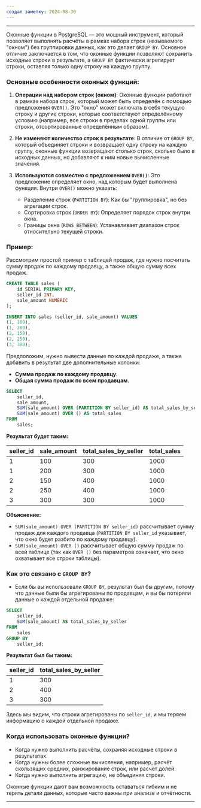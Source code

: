 ```yaml
---
создал заметку: 2024-08-30
---
```

---
Оконные функции в PostgreSQL — это мощный инструмент, который позволяет выполнять расчёты в рамках набора строк (называемого "окном") без группировки данных, как это делает `GROUP BY`. Основное отличие заключается в том, что оконные функции позволяют сохранить исходные строки в результате, а `GROUP BY` фактически агрегирует строки, оставляя только одну строку на каждую группу.

### Основные особенности оконных функций:
1. **Операции над набором строк (окном)**: Оконные функции работают в рамках набора строк, который может быть определён с помощью предложения `OVER()`. Это "окно" может включать в себя текущую строку и другие строки, которые соответствуют определённому условию (например, все строки в пределах одной группы или строки, отсортированные определённым образом).

2. **Не изменяют количество строк в результате**: В отличие от `GROUP BY`, который объединяет строки и возвращает одну строку на каждую группу, оконные функции возвращают столько строк, сколько было в исходных данных, но добавляют к ним новые вычисленные значения.

3. **Используются совместно с предложением `OVER()`**: Это предложение определяет окно, над которым будет выполнена функция. Внутри `OVER()` можно указать:
   - Разделение строк (`PARTITION BY`): Как бы "группировка", но без агрегации строк.
   - Сортировка строк (`ORDER BY`): Определяет порядок строк внутри окна.
   - Границы окна (`ROWS BETWEEN`): Устанавливает диапазон строк относительно текущей строки.

### Пример: 
Рассмотрим простой пример с таблицей продаж, где нужно посчитать сумму продаж по каждому продавцу, а также общую сумму всех продаж.

```sql
CREATE TABLE sales (
    id SERIAL PRIMARY KEY,
    seller_id INT,
    sale_amount NUMERIC
);

INSERT INTO sales (seller_id, sale_amount) VALUES
(1, 100),
(1, 200),
(2, 150),
(2, 250),
(3, 300);
```

Предположим, нужно вывести данные по каждой продаже, а также добавить в результат две дополнительные колонки:
- **Сумма продаж по каждому продавцу**.
- **Общая сумма продаж по всем продавцам**.

```sql
SELECT
    seller_id,
    sale_amount,
    SUM(sale_amount) OVER (PARTITION BY seller_id) AS total_sales_by_seller,
    SUM(sale_amount) OVER () AS total_sales
FROM
    sales;
```

**Результат будет таким:**

| seller_id | sale_amount | total_sales_by_seller | total_sales |
|-----------|-------------|-----------------------|-------------|
| 1         | 100         | 300                   | 1000        |
| 1         | 200         | 300                   | 1000        |
| 2         | 150         | 400                   | 1000        |
| 2         | 250         | 400                   | 1000        |
| 3         | 300         | 300                   | 1000        |

**Объяснение:**
- `SUM(sale_amount) OVER (PARTITION BY seller_id)` рассчитывает сумму продаж для каждого продавца (`PARTITION BY seller_id` указывает, что окно будет разбито по каждому продавцу).
- `SUM(sale_amount) OVER ()` рассчитывает общую сумму продаж по всей таблице (так как `OVER ()` без параметров означает, что окно охватывает все строки таблицы).

### Как это связано с `GROUP BY`?
- Если бы вы использовали `GROUP BY`, результат был бы другим, потому что данные были бы агрегированы по продавцам, и вы бы потеряли данные о каждой отдельной продаже:
  
```sql
SELECT
    seller_id,
    SUM(sale_amount) AS total_sales_by_seller
FROM
    sales
GROUP BY
    seller_id;
```

**Результат был бы таким:**

| seller_id | total_sales_by_seller |
|-----------|-----------------------|
| 1         | 300                   |
| 2         | 400                   |
| 3         | 300                   |

Здесь мы видим, что строки агрегированы по `seller_id`, и мы теряем информацию о каждой отдельной продаже.

### Когда использовать оконные функции?
- Когда нужно выполнить расчёты, сохраняя исходные строки в результатах.
- Когда нужны более сложные вычисления, например, расчёт скользящих средних, ранжирование строк, или расчёт долей.
- Когда нужно выполнить агрегацию, не объединяя строки.

Оконные функции дают вам возможность оставаться гибким и не терять детали данных, которые часто важны при анализе и отчётности.

---